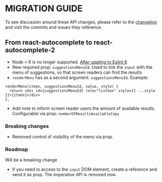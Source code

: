 MIGRATION GUIDE
================

To see discussion around these API changes, please refer to the
[changelog](/CHANGELOG.md) and visit the commits and issues they
reference.

## From react-autocomplete to react-autocomplete-2

* Node < 6 is no longer supported. [After upating to Eslint 6](https://eslint.org/docs/user-guide/migrating-to-6.0.0#drop-node-6)
* New required prop: `suggestionsMenuId`. Used to link the `input` with the menu of suggestions, so that screen readers can find the results
* `renderMenu` has as a second argument: `suggestionsMenuId`. Example:
``` 
renderMenu(items, suggestionsMenuId, value, style) {
  return <div id={suggestionsMenuId} role="listbox" style={{ ...style }}>{items}</div>
},
```
* Add note to inform screen reader users the amount of available resutls. Configurable via prop: `numberOfResultsAvailableCopy`


### Breaking changes
* Removed control of visibility of the menu via prop.


### Roadmap
Will be a breaking change
* If you need to access to the `input` DOM element, create a reference and send it as prop. The imperative API is removed now.